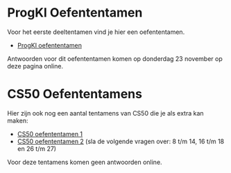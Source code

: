 # ProgKI Oefententamen

Voor het eerste deeltentamen vind je hier een oefententamen. 

* [ProgKI oefententamen](ProgKI_oefententamen_1.pdf)

Antwoorden voor dit oefententamen komen op donderdag 23 november op deze pagina online.


# CS50 Oefententamens

Hier zijn ook nog een aantal tentamens van CS50 die je als extra kan maken:

* [CS50 oefententamen 1](samplequiz1.pdf)
* [CS50 oefententamen 2](samplequiz2.pdf) (sla de volgende vragen over: 8 t/m 14, 16 t/m 18 en 26 t/m 27)

Voor deze tentamens komen geen antwoorden online.

<!--
## Quiz

The course has one 90-minute quiz. It is "closed-book." You may utilize during each quiz a pen or pencil, nothing else.

Unless arranged with the course's heads in advance, quizzes cannot ordinarily be taken at alternative times even if missed by accident, except in cases of medical emergency.

Anything in lectures from weeks 0 through 5 can be on the quiz. So best to review all lecture notes! But a lot more tips on studying are in this review session:

![embed](https://www.youtube.com/embed/EsitjLpe6e8)

(Ignore anything from linked lists onward!)

Finally, if in trouble on a particular topic, there is [CS50 Study](https://study.cs50.net), which has an overview of many important parts of the course and links to all relevant materials on each topic.
-->

